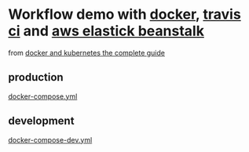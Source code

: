 # Workflow demo with [docker](https://www.docker.com/), [travis ci](https://travis-ci.org) and [aws elastick beanstalk](https://aws.amazon.com/tw/elasticbeanstalk/)
from [docker and kubernetes the complete guide](https://www.udemy.com/course/docker-and-kubernetes-the-complete-guide/)


## production
[docker-compose.yml](https://github.com/douglas06mp/docker-demo/blob/main/docker-compose.yml)

## development
[docker-compose-dev.yml](https://github.com/douglas06mp/docker-demo/blob/main/docker-compose-dev.yml)

